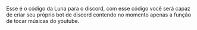 Esse é o código da Luna para o discord, com esse código você será capaz de criar seu próprio bot de discord contendo no momento apenas a função de tocar músicas do youtube.
